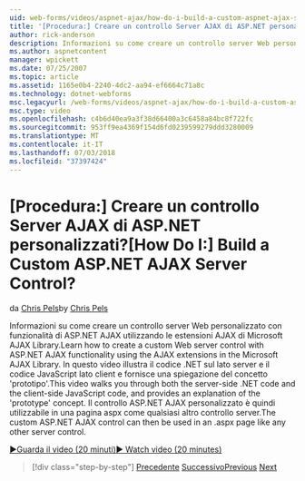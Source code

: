 ```yaml
---
uid: web-forms/videos/aspnet-ajax/how-do-i-build-a-custom-aspnet-ajax-server-control
title: '[Procedura:] Creare un controllo Server AJAX di ASP.NET personalizzati? | Microsoft Docs'
author: rick-anderson
description: Informazioni su come creare un controllo server Web personalizzato con funzionalità di ASP.NET AJAX utilizzando le estensioni AJAX di Microsoft AJAX Library. In questo video vengono illustrati i...
ms.author: aspnetcontent
manager: wpickett
ms.date: 07/25/2007
ms.topic: article
ms.assetid: 1165e0b4-2240-4dc2-aa94-ef6664c71a8c
ms.technology: dotnet-webforms
msc.legacyurl: /web-forms/videos/aspnet-ajax/how-do-i-build-a-custom-aspnet-ajax-server-control
msc.type: video
ms.openlocfilehash: c4b6d40ea9a3f38d66400a3c6458a84bc8f722fc
ms.sourcegitcommit: 953ff9ea4369f154d6fd0239599279ddd3280009
ms.translationtype: MT
ms.contentlocale: it-IT
ms.lasthandoff: 07/03/2018
ms.locfileid: "37397424"
---
```

<a name="how-do-i-build-a-custom-aspnet-ajax-server-control"></a><span data-ttu-id="66fda-105">[Procedura:] Creare un controllo Server AJAX di ASP.NET personalizzati?</span><span class="sxs-lookup"><span data-stu-id="66fda-105">[How Do I:] Build a Custom ASP.NET AJAX Server Control?</span></span>
====================
<span data-ttu-id="66fda-106">da [Chris Pels](https://twitter.com/chrispels)</span><span class="sxs-lookup"><span data-stu-id="66fda-106">by [Chris Pels](https://twitter.com/chrispels)</span></span>

<span data-ttu-id="66fda-107">Informazioni su come creare un controllo server Web personalizzato con funzionalità di ASP.NET AJAX utilizzando le estensioni AJAX di Microsoft AJAX Library.</span><span class="sxs-lookup"><span data-stu-id="66fda-107">Learn how to create a custom Web server control with ASP.NET AJAX functionality using the AJAX extensions in the Microsoft AJAX Library.</span></span> <span data-ttu-id="66fda-108">In questo video illustra il codice .NET sul lato server e il codice JavaScript lato client e fornisce una spiegazione del concetto 'prototipo'.</span><span class="sxs-lookup"><span data-stu-id="66fda-108">This video walks you through both the server-side .NET code and the client-side JavaScript code, and provides an explanation of the 'prototype' concept.</span></span> <span data-ttu-id="66fda-109">Il controllo ASP.NET AJAX personalizzato è quindi utilizzabile in una pagina aspx come qualsiasi altro controllo server.</span><span class="sxs-lookup"><span data-stu-id="66fda-109">The custom ASP.NET AJAX control can then be used in an .aspx page like any other server control.</span></span>

[<span data-ttu-id="66fda-110">&#9654;Guarda il video (20 minuti)</span><span class="sxs-lookup"><span data-stu-id="66fda-110">&#9654; Watch video (20 minutes)</span></span>](https://channel9.msdn.com/Blogs/ASP-NET-Site-Videos/how-do-i-build-a-custom-aspnet-ajax-server-control)

> [!div class="step-by-step"]
> <span data-ttu-id="66fda-111">[Precedente](how-do-i-debug-aspnet-ajax-applications-using-visual-studio-2005.md)
> [Successivo](how-do-i-use-javascript-to-refresh-an-aspnet-ajax-updatepanel.md)</span><span class="sxs-lookup"><span data-stu-id="66fda-111">[Previous](how-do-i-debug-aspnet-ajax-applications-using-visual-studio-2005.md)
[Next](how-do-i-use-javascript-to-refresh-an-aspnet-ajax-updatepanel.md)</span></span>
